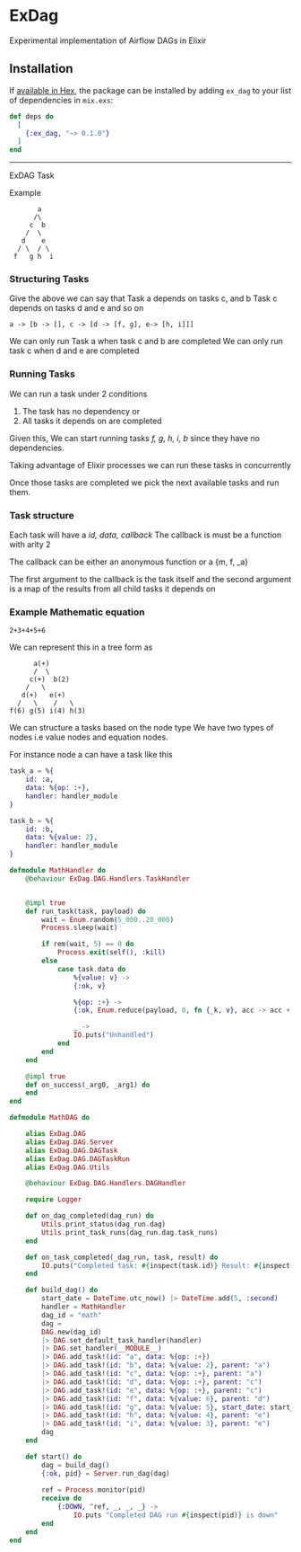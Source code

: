 # ExDag
Experimental implementation of Airflow DAGs in Elixir

## Installation

If [available in Hex](https://hex.pm/docs/publish), the package can be installed
by adding `ex_dag` to your list of dependencies in `mix.exs`:

```elixir
def deps do
  [
    {:ex_dag, "~> 0.1.0"}
  ]
end
```

----
ExDAG Task



Example

           a
          /\
         c  b
        /  \
       d    e
      / \  / \
     f   g h  i

### Structuring Tasks

Give the above we can say that
Task a depends on tasks c, and b
Task c depends on tasks d and e
and so on

```
a -> [b -> [], c -> [d -> [f, g], e-> [h, i]]]
```

We can only run Task a when task c and b are completed
We can only run task c when d and e are completed

### Running Tasks

We can run a task under 2 conditions

1. The task has no dependency or
2. All tasks it depends on are completed

Given this,
We can start running tasks *f, g, h, i, b* since they have no dependencies.

Taking advantage of Elixir processes we can run these tasks in concurrently

Once those tasks are completed we pick the next available tasks and run them.

### Task structure

Each task will have a *id, data, callback*
The callback is must be a function with arity 2

The callback can be either an anonymous function or a {m, f, _a}

The first argument to the callback is the task itself and the second argument is a map of the results from all child tasks it depends on

### Example Mathematic equation

```
2+3+4+5+6
```

We can represent this in a tree form as


          a(+)
          /  \
         c(+)  b(2)
        /   \
       d(+)   e(+)
      /   \    /   \
    f(6) g(5) i(4) h(3)


We can structure a tasks based on the node type
We have two types of nodes i.e value nodes and equation nodes.

For instance node a can have a task like this

```elixir
task_a = %{
    id: :a,
    data: %{op: :+},
    handler: handler_module
}

task_b = %{
    id: :b,
    data: %{value: 2},
    handler: handler_module
}
```

```elixir
defmodule MathHandler do
    @behaviour ExDag.DAG.Handlers.TaskHandler


    @impl true
    def run_task(task, payload) do
        wait = Enum.random(5_000..20_000)
        Process.sleep(wait)

        if rem(wait, 5) == 0 do
            Process.exit(self(), :kill)
        else
            case task.data do
                %{value: v} ->
                {:ok, v}

                %{op: :+} ->
                {:ok, Enum.reduce(payload, 0, fn {_k, v}, acc -> acc + v end)}

                _ ->
                IO.puts("Unhandled")
            end
        end
    end

    @impl true
    def on_success(_arg0, _arg1) do
    end
end

defmodule MathDAG do

    alias ExDag.DAG
    alias ExDag.DAG.Server
    alias ExDag.DAG.DAGTask
    alias ExDag.DAG.DAGTaskRun
    alias ExDag.DAG.Utils

    @behaviour ExDag.DAG.Handlers.DAGHandler

    require Logger

    def on_dag_completed(dag_run) do
        Utils.print_status(dag_run.dag)
        Utils.print_task_runs(dag_run.dag.task_runs)
    end

    def on_task_completed(_dag_run, task, result) do
        IO.puts("Completed task: #{inspect(task.id)} Result: #{inspect(result)}")
    end

    def build_dag() do
        start_date = DateTime.utc_now() |> DateTime.add(5, :second)
        handler = MathHandler
        dag_id = "math"
        dag =
        DAG.new(dag_id)
        |> DAG.set_default_task_handler(handler)
        |> DAG.set_handler(__MODULE__)
        |> DAG.add_task!(id: "a", data: %{op: :+})
        |> DAG.add_task!(id: "b", data: %{value: 2}, parent: "a")
        |> DAG.add_task!(id: "c", data: %{op: :+}, parent: "a")
        |> DAG.add_task!(id: "d", data: %{op: :+}, parent: "c")
        |> DAG.add_task!(id: "e", data: %{op: :+}, parent: "c")
        |> DAG.add_task!(id: "f", data: %{value: 6}, parent: "d")
        |> DAG.add_task!(id: "g", data: %{value: 5}, start_date: start_date, parent: "d")
        |> DAG.add_task!(id: "h", data: %{value: 4}, parent: "e")
        |> DAG.add_task!(id: "i", data: %{value: 3}, parent: "e")
        dag
    end

    def start() do
        dag = build_dag()
        {:ok, pid} = Server.run_dag(dag)
        
        ref = Process.monitor(pid)
        receive do
            {:DOWN, ^ref, _, _, _} ->
                IO.puts "Completed DAG run #{inspect(pid)} is down"
        end
    end
end
```
